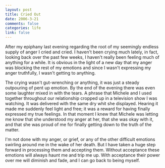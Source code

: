 ```yaml
--- 
layout: post
title: Cried Out
date: 2006-3-21
comments: false
categories: life
link: false
---
```

After my epiphany last evening regarding the root of my seemingly endless supply of anger I cried and cried. I haven't been crying much lately, in fact, looking back over the past few weeks, I haven't really been feeling much of anything for a while. It is obvious in the light of a new day that my anger was blocking the rest of my emotions and since I wasn't expressing my anger truthfully, I wasn't getting to anything.

The crying wasn't gut-wrenching or anything, it was just a steady outpouring of pent up emotion. By the end of the evening there was even some laughter mixed in with the tears. A phrase that Michele and I used together throughout our relationship cropped up in a television show I was watching. It was delivered with the same dry whit she displayed. Hearing it made me suddenly feel light and free; it was a reward for having finally expressed my true feelings. In that moment I knew that Michele was letting me know that she understood my anger at her, that she was okay with it, and that she was proud of me for finally getting down to the truth of the matter.

I'm not done with my anger, or grief, or any of the other difficult emotions swirling around me in the wake of her death. But I have taken a huge step forward in processing them and accepting them. Without acceptance these emotions will always haunt me and trip me up. With acceptance their power over me will diminish and fade, and I can go back to being myself.

